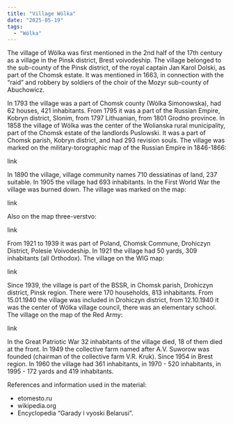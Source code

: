 ```yaml
---
title: "Village Wólka"
date: "2025-05-19"
tags: 
  - "Wólka"
---
```


The village of Wólka was first mentioned in the 2nd half of the 17th century as a village in the Pinsk district, Brest voivodeship. The village belonged to the sub-county of the Pinsk district, of the royal captain Jan Karol Dolski, as part of the Chomsk estate. It was mentioned in 1663, in connection with the “raid” and robbery by soldiers of the choir of the Mozyr sub-county of Abuchowicz. 

In 1793 the village was a part of Chomsk county (Wólka Simonowska), had 62 houses, 421 inhabitants. From 1795 it was a part of the Russian Empire, Kobryn district, Slonim, from 1797 Lithuanian, from 1801 Grodno province. In 1858 the village of Wólka was the center of the Wolianska rural municipality, part of the Chomsk estate of the landlords Puslowski. It was a part of Chomsk parish, Kobryn district, and had 293 revision souls. The village was marked on the military-torographic map of the Russian Empire in 1846-1866:

link

In 1890 the village, village community names 710 dessiatinas of land, 237 suitable. In 1905 the village had 693 inhabitants. In the First World War the village was burned down. The village was marked on the map:

link

Also on the map three-verstvo:

link

From 1921 to 1939 it was part of Poland, Chomsk Commune, Drohiczyn District, Polesie Voivodeship. In 1921 the village had 50 yards, 309 inhabitants (all Orthodox). 
The village on the WIG map:

link

Since 1939, the village is part of the BSSR, in Chomsk parish, Drohiczyn district, Pinsk region. There were 170 households, 813 inhabitants. From 15.01.1940 the village was included in Drohiczyn district, from 12.10.1940 it was the center of Wólka village council, there was an elementary school.
The village on the map of the Red Army:

link 

In the Great Patriotic War 32 inhabitants of the village died, 18 of them died at the front. In 1949 the collective farm named after A.V. Suworow was founded (chairman of the collective farm V.R. Kruk). Since 1954 in Brest region. In 1960 the village had 361 inhabitants, in 1970 - 520 inhabitants, in 1995 - 172 yards and 419 inhabitants. 

References and information used in the material:
- etomesto.ru
- wikipedia.org
- Encyclopedia “Garady i vyoski Belarusi”.



